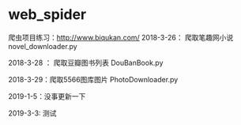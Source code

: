 # web_spider

爬虫项目练习：http://www.biqukan.com/
2018-3-26： 爬取笔趣网小说
novel_downloader.py

2018-3-28 ： 爬取豆瓣图书列表
DouBanBook.py

2018-3-29：爬取5566图库图片
PhotoDownloader.py

2019-1-5：没事更新一下


2019-3-3: 测试
